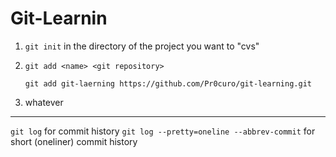 # Git-Learnin

1. ```git init``` in the directory of the project you want to "cvs"
2. ```git add <name> <git repository>```

	```git add git-laerning https://github.com/Pr0curo/git-learning.git```
3. whatever




---
```git log``` for commit history
```git log --pretty=oneline --abbrev-commit``` for short (oneliner) commit history


